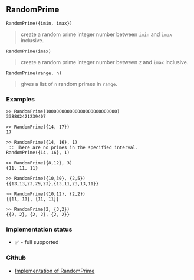 ## RandomPrime

```
RandomPrime({imin, imax})
```

> create a random prime integer number between `imin` and `imax` inclusive.

```
RandomPrime(imax)
```

> create a random prime integer number between `2` and `imax` inclusive.
 
```
RandomPrime(range, n)
```

> gives a list of `n` random primes in `range`.
 
    
### Examples

```
>> RandomPrime(100000000000000000000000000)
338802421239407

>> RandomPrime({14, 17})
17

>> RandomPrime({14, 16}, 1)
 :: There are no primes in the specified interval.
RandomPrime({14, 16}, 1)

>> RandomPrime({8,12}, 3)
{11, 11, 11}

>> RandomPrime({10,30}, {2,5})
{{13,13,23,29,23},{13,11,23,13,11}}

>> RandomPrime({10,12}, {2,2})
{{11, 11}, {11, 11}}

>> RandomPrime(2, {3,2})
{{2, 2}, {2, 2}, {2, 2}}
```






### Implementation status

* &#x2705; - full supported

### Github

* [Implementation of RandomPrime](https://github.com/axkr/symja_android_library/blob/master/symja_android_library/matheclipse-core/src/main/java/org/matheclipse/core/builtin/RandomFunctions.java#L475) 
